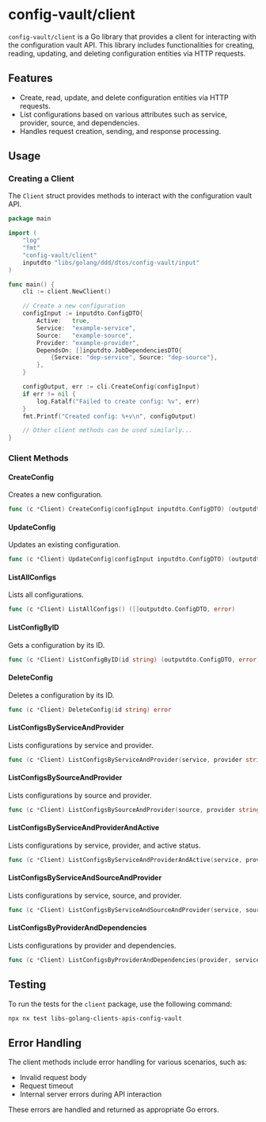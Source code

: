 # config-vault/client

`config-vault/client` is a Go library that provides a client for interacting with the configuration vault API. This library includes functionalities for creating, reading, updating, and deleting configuration entities via HTTP requests.

## Features

- Create, read, update, and delete configuration entities via HTTP requests.
- List configurations based on various attributes such as service, provider, source, and dependencies.
- Handles request creation, sending, and response processing.

## Usage

### Creating a Client

The `Client` struct provides methods to interact with the configuration vault API.

```go
package main

import (
    "log"
    "fmt"
    "config-vault/client"
    inputdto "libs/golang/ddd/dtos/config-vault/input"
)

func main() {
    cli := client.NewClient()

    // Create a new configuration
    configInput := inputdto.ConfigDTO{
        Active:   true,
        Service:  "example-service",
        Source:   "example-source",
        Provider: "example-provider",
        DependsOn: []inputdto.JobDependenciesDTO{
            {Service: "dep-service", Source: "dep-source"},
        },
    }

    configOutput, err := cli.CreateConfig(configInput)
    if err != nil {
        log.Fatalf("Failed to create config: %v", err)
    }
    fmt.Printf("Created config: %+v\n", configOutput)

    // Other client methods can be used similarly...
}
```

### Client Methods

#### CreateConfig

Creates a new configuration.

```go
func (c *Client) CreateConfig(configInput inputdto.ConfigDTO) (outputdto.ConfigDTO, error)
```

#### UpdateConfig

Updates an existing configuration.

```go
func (c *Client) UpdateConfig(configInput inputdto.ConfigDTO) (outputdto.ConfigDTO, error)
```

#### ListAllConfigs

Lists all configurations.

```go
func (c *Client) ListAllConfigs() ([]outputdto.ConfigDTO, error)
```

#### ListConfigByID

Gets a configuration by its ID.

```go
func (c *Client) ListConfigByID(id string) (outputdto.ConfigDTO, error)
```

#### DeleteConfig

Deletes a configuration by its ID.

```go
func (c *Client) DeleteConfig(id string) error
```

#### ListConfigsByServiceAndProvider

Lists configurations by service and provider.

```go
func (c *Client) ListConfigsByServiceAndProvider(service, provider string) ([]outputdto.ConfigDTO, error)
```

#### ListConfigsBySourceAndProvider

Lists configurations by source and provider.

```go
func (c *Client) ListConfigsBySourceAndProvider(source, provider string) ([]outputdto.ConfigDTO, error)
```

#### ListConfigsByServiceAndProviderAndActive

Lists configurations by service, provider, and active status.

```go
func (c *Client) ListConfigsByServiceAndProviderAndActive(service, provider, active string) ([]outputdto.ConfigDTO, error)
```

#### ListConfigsByServiceAndSourceAndProvider

Lists configurations by service, source, and provider.

```go
func (c *Client) ListConfigsByServiceAndSourceAndProvider(service, source, provider string) ([]outputdto.ConfigDTO, error)
```

#### ListConfigsByProviderAndDependencies

Lists configurations by provider and dependencies.

```go
func (c *Client) ListConfigsByProviderAndDependencies(provider, service, source string) ([]outputdto.ConfigDTO, error)
```

## Testing

To run the tests for the `client` package, use the following command:

```sh
npx nx test libs-golang-clients-apis-config-vault
```

## Error Handling

The client methods include error handling for various scenarios, such as:

- Invalid request body
- Request timeout
- Internal server errors during API interaction

These errors are handled and returned as appropriate Go errors.